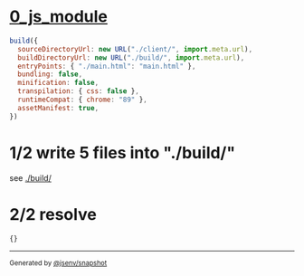 # [0_js_module](../../new_inline_content.test.mjs#L8)

```js
build({
  sourceDirectoryUrl: new URL("./client/", import.meta.url),
  buildDirectoryUrl: new URL("./build/", import.meta.url),
  entryPoints: { "./main.html": "main.html" },
  bundling: false,
  minification: false,
  transpilation: { css: false },
  runtimeCompat: { chrome: "89" },
  assetManifest: true,
})
```

# 1/2 write 5 files into "./build/"

see [./build/](./build/)

# 2/2 resolve

```js
{}
```
---

<sub>
  Generated by <a href="https://github.com/jsenv/core/tree/main/packages/independent/snapshot">@jsenv/snapshot</a>
</sub>